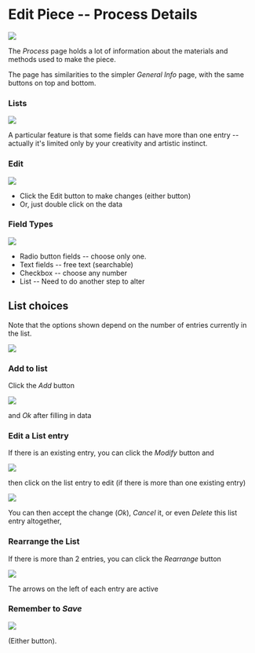 # Edit Piece -- Process Details

![](PotProcess.png)

The _Process_ page holds a lot of information about the materials and methods used to make the piece.

The page has similarities to the simpler _General Info_ page, with the same buttons on top and bottom.

### Lists

![](PotProcess1.png)

A particular feature is that some fields can have more than one entry -- actually it's limited only by your creativity and artistic instinct.

### Edit

![](PotProcess2.png)

* Click the Edit button to make changes (either button)
* Or, just double click on the data

### Field Types

![](PotProcess4.png)

* Radio button fields -- choose only one.
* Text fields -- free text (searchable)
* Checkbox -- choose any number
* List -- Need to do another step to alter

## List choices

Note that the options shown depend on the number of entries currently in the list.

![](PotProcess5.png)

### Add to list

Click the _Add_ button

![](PotProcess6.png)

and _Ok_ after filling in data

### Edit a List entry

If there is an existing entry, you can click the _Modify_ button and

![](PotProcess7.png)

then click on the list entry to edit (if there is more than one existing entry)

![](PotProcess77.png)

You can then accept the change (_Ok_), _Cancel_ it, or even _Delete_ this list entry altogether,

### Rearrange the List

If there is more than 2 entries, you can click the _Rearrange_ button

![](PotProcess8.png)

The arrows on the left of each entry are active

### Remember to _Save_

![](PotProcess9.png)

(Either button).